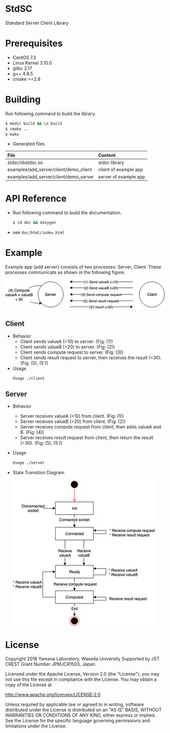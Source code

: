 # StdSC

Standard Server Client Library

# Prerequisites
* CentOS 7.3
* Linux Kernel 3.10.0
* glibc 2.17
* g++ 4.8.5
* cmake >=2.8

# Building
Run following command to build the library.

```sh
$ mkdir build && cd build
$ cmake ..
$ make
```

* Generated files

| File | Content |
|:---|:---|
| stdsc/libstdsc.so | stdsc library |
| examples/add_server/client/demo_client | client of example app |
| examples/add_server/client/demo_server | server of example app |

# API Reference
* Run following command to build the documentation.
    ```sh
    $ cd doc && doxygen
    ```
* see `doc/html/index.html`

# Example
Example app (add server) consists of two processes: Server, Client. These processes communicate as shown in the following figure.

![](doc/img/stdsc_flow.png)

## Client
* Behavior
    * Client sends valueA (=10) to server. (Fig: (1))
    * Client sends valueB (=20) to server. (Fig: (2))
    * Client sends compute request to server. (Fig: (3))
    * Client sends result request to server, then receives the result (=30). (Fig: (5), (5'))
* Usage
    ```sh
    Usage ./client
    ```

## Server
* Behavior
    * Server receives valueA (=10) from client. (Fig: (1))
    * Server receives valueB (=20) from client. (Fig: (2))
    * Server receives compute request from client, then adds valueA and B. (Fig: (4))
    * Server receives result request from client, then return the result (=30). (Fig: (5), (5'))
* Usage
    ```sh
    Usage ./server
    ```
* State Transition Diagram

    ![](doc/img/stdsc_state.png)
    
# License
Copyright 2018 Yamana Laboratory, Waseda University
Supported by JST CREST Grant Number JPMJCR1503, Japan.

Licensed under the Apache License, Version 2.0 (the "License");
you may not use this file except in compliance with the License.
You may obtain a copy of the License at

http://www.apache.org/licenses/LICENSE‐2.0

Unless required by applicable law or agreed to in writing, software
distributed under the License is distributed on an "AS IS" BASIS,
WITHOUT WARRANTIES OR CONDITIONS OF ANY KIND, either express or implied.
See the License for the specific language governing permissions and
limitations under the License.
